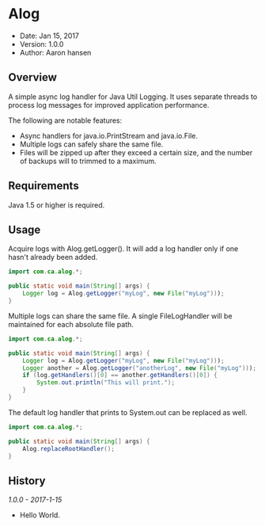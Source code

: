 Alog
====

* Date: Jan 15, 2017
* Version: 1.0.0
* Author: Aaron hansen


Overview
--------

A simple async log handler for Java Util Logging.  It uses separate threads to process
log messages for improved application performance.

The following are notable features:

* Async handlers for java.io.PrintStream and java.io.File.
* Multiple logs can safely share the same file.
* Files will be zipped up after they exceed a certain size, and the number
  of backups will to trimmed to a maximum.

Requirements
------------

Java 1.5 or higher is required.

Usage
-----

Acquire logs with Alog.getLogger(). It will add a log handler only if one hasn't already
 been added.

```java
import com.ca.alog.*;

public static void main(String[] args) {
    Logger log = Alog.getLogger("myLog", new File("myLog")));
}
```

Multiple logs can share the same file.  A single FileLogHandler will be maintained for 
each absolute file path.

```java
import com.ca.alog.*;

public static void main(String[] args) {
    Logger log = Alog.getLogger("myLog", new File("myLog")));
    Logger another = Alog.getLogger("anotherLog", new File("myLog")));
    if (log.getHandlers()[0] == another.getHandlers()[0]) {
        System.out.println("This will print.");
    }
}
```

The default log handler that prints to System.out can be replaced as well.

```java
import com.ca.alog.*;

public static void main(String[] args) {
    Alog.replaceRootHandler();
}
```

History
-------
_1.0.0 - 2017-1-15_
  - Hello World.
